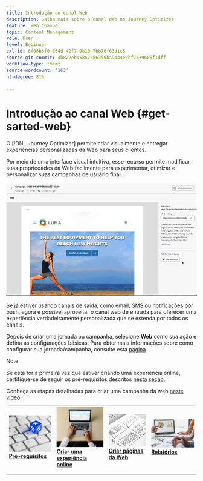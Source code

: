 ```yaml
---
title: Introdução ao canal Web
description: Saiba mais sobre o canal Web no Journey Optimizer
feature: Web Channel
topic: Content Management
role: User
level: Beginner
exl-id: 8f06b8f0-f64d-42f7-9b10-7bb76f63d1c5
source-git-commit: 4b822eb45857556359ba9444e9bf7379608f1dff
workflow-type: tm+mt
source-wordcount: '163'
ht-degree: 81%

---
```


# Introdução ao canal Web {#get-sarted-web}

O [!DNL Journey Optimizer] permite criar visualmente e entregar experiências personalizadas da Web para seus clientes.

Por meio de uma interface visual intuitiva, esse recurso permite modificar suas propriedades da Web facilmente para experimentar, otimizar e personalizar suas campanhas de usuário final.

![](../rn/assets/do-not-localize/web-authoring.gif)

Se já estiver usando canais de saída, como email, SMS ou notificações por push, agora é possível aproveitar o canal web de entrada para oferecer uma experiência verdadeiramente personalizada que se estenda por todos os canais.

Depois de criar uma jornada ou campanha, selecione **Web** como sua ação e defina as configurações básicas. Para obter mais informações sobre como configurar sua jornada/campanha, consulte esta [página](create-web.md#create-web-experience).

>[!NOTE]
>
>Se esta for a primeira vez que estiver criando uma experiência online, certifique-se de seguir os pré-requisitos descritos [nesta seção](web-prerequisites.md).

Conheça as etapas detalhadas para criar uma campanha da web [neste vídeo](create-web.md#video).

<table style="table-layout:fixed"><tr style="border: 0;">
<td>
<a href="web-prerequisites.md">
<img alt="Cliente potencial" src="../assets/do-not-localize/web-prerequisites.jpg">
</a>
<div><a href="web-prerequisites.md"><strong>Pré-requisitos</strong>
</div>
<p>
</td>
<td>
<a href="create-web.md">
<img alt="Pouco frequentes" src="../assets/do-not-localize/web-create.jpg">
</a>
<div>
<a href="create-web.md"><strong>Criar uma experiência online</strong></a>
</div>
<p></td>
<td>
<a href="web-visual-editor.md">
<img alt="Validação" src="../assets/do-not-localize/web-design.jpg">
</a>
<div>
<a href="web-visual-editor.md"><strong>Criar páginas da Web</strong></a>
</div>
<p>
</td>
<td>
<a href="monitor-web-experiences.md">
<img alt="Validação" src="../assets/do-not-localize/web-reporting.jpg">
</a>
<div>
<a href="monitor-web-experiences.md"><strong>Relatórios</strong></a>
</div>
<p>
</td>
</tr></table>


